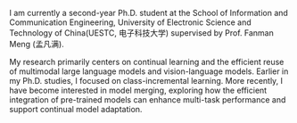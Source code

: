 I am currently a second-year Ph.D. student at the School of Information and Communication Engineering, University of Electronic Science and Technology of China(UESTC, 电子科技大学) supervised by Prof. Fanman Meng (孟凡满). 

My research primarily centers on continual learning and the efficient reuse of multimodal large language models and vision-language models. Earlier in my Ph.D. studies, I focused on class-incremental learning. More recently, I have become interested in model merging, exploring how the efficient integration of pre-trained models can enhance multi-task performance and support continual model adaptation.
